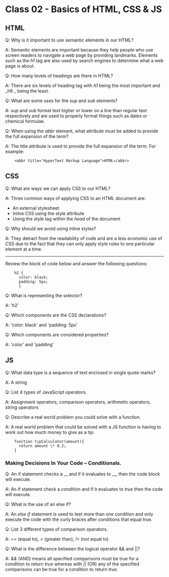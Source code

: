 # Class 02 - Basics of HTML, CSS & JS

## HTML

Q: Why is it important to use semantic elements in our HTML?

A: Semantic elements are important because they help people who use screen readers to navigate a web page by providing landmarks. Elements such as the _h1_ tag are also used by search engines to determine what a web page is about.

Q: How many levels of headings are there in HTML?

A: There are six levels of heading tag with _h1_ being the most important and _h6 _ being the least.

Q: What are some uses for the _sup_ and _sub_ elements?

A: _sup_ and _sub_ format text higher or lower on a line than regular text respectively and are used to properly format things such as dates or chemical formulae.

Q: When using the _abbr_ element, what attribute must be added to provide the full expansion of the term?

A: The title attribute is used to provide the full expansion of the term. For example:

        <abbr title="HyperText Markup Language">HTML</abbr>

## CSS

Q: What are ways we can apply CSS to our HTML?

A: Three common ways of applying CSS to an HTML document are:

- An external stylesheet
- Inline CSS using the style attribute
- Using the style tag within the _head_ of the document

Q: Why should we avoid using inline styles?

A: They detract from the readability of code and are a less economic use of CSS due to the fact that they can only apply style rules to one particular element at a time.

---

Review the block of code below and answer the following questions:

        h2 {
          color: black;
          padding: 5px;
          }

Q: What is representing the selector?

A: 'h2'

Q: Which components are the CSS declarations?

A: 'color: black' and 'padding: 5px'

Q: Which components are considered properties?

A: 'color' and 'padding'

## JS

Q: What data type is a sequence of text enclosed in single quote marks?

A: A string

Q: List 4 types of JavaScript operators.

A: Assignment operators, comparison operators, arithmetic operators, string operators

Q: Describe a real world problem you could solve with a function.

A: A real world problem that could be solved with a JS function is having to work out how much money to give as a tip:

        function tipCalculator(amount){
          return amount \* 0.2;
        }

### Making Decisions In Your Code – Conditionals.

Q: An if statement checks a \_\_ and if it evaluates to \_\_, then the code block will execute.

A: An if statement check a _condition_ and if it evaluates to _true_ then the code will execute.

Q: What is the use of an else if?

A: An _else if_ statement is used to test more than one condition and only execute the code with the curly braces after conditions that equal true.

Q: List 3 different types of comparison operators.

A: _==_ (equal to), _>_ (greater than), _!=_ (not equal to)

Q: What is the difference between the logical operator && and ||?

A: _&&_ (AND) means all specified comparisons must be true for a condition to return _true_ whereas with _||_ (OR) any of the specified comparisons can be true for a condition to return _true_.
